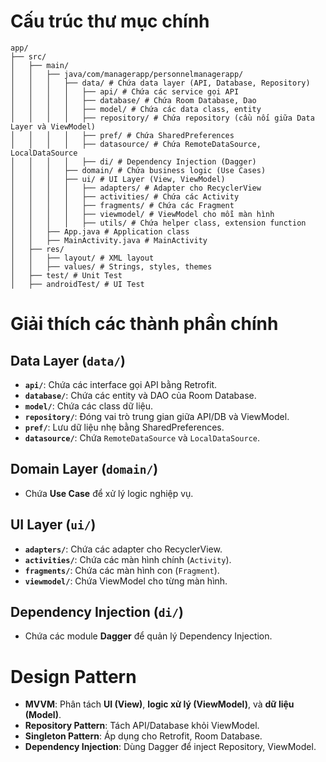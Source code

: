 # Cấu trúc thư mục chính

```plaintext
app/
├── src/
│   ├── main/
│   │   ├── java/com/managerapp/personnelmanagerapp/
│   │   │   ├── data/ # Chứa data layer (API, Database, Repository)
│   │   │   │   ├── api/ # Chứa các service gọi API
│   │   │   │   ├── database/ # Chứa Room Database, Dao
│   │   │   │   ├── model/ # Chứa các data class, entity
│   │   │   │   ├── repository/ # Chứa repository (cầu nối giữa Data Layer và ViewModel)
│   │   │   │   ├── pref/ # Chứa SharedPreferences
│   │   │   │   ├── datasource/ # Chứa RemoteDataSource, LocalDataSource
│   │   │   │   ├── di/ # Dependency Injection (Dagger)
│   │   │   ├── domain/ # Chứa business logic (Use Cases)
│   │   │   ├── ui/ # UI Layer (View, ViewModel)
│   │   │   │   ├── adapters/ # Adapter cho RecyclerView
│   │   │   │   ├── activities/ # Chứa các Activity
│   │   │   │   ├── fragments/ # Chứa các Fragment
│   │   │   │   ├── viewmodel/ # ViewModel cho mỗi màn hình
│   │   │   │   ├── utils/ # Chứa helper class, extension function
│   │   ├── App.java # Application class
│   │   ├── MainActivity.java # MainActivity
│   ├── res/
│   │   ├── layout/ # XML layout
│   │   ├── values/ # Strings, styles, themes
│   ├── test/ # Unit Test
│   ├── androidTest/ # UI Test
```
# Giải thích các thành phần chính

## Data Layer (`data/`)
- **`api/`**: Chứa các interface gọi API bằng Retrofit.
- **`database/`**: Chứa các entity và DAO của Room Database.
- **`model/`**: Chứa các class dữ liệu.
- **`repository/`**: Đóng vai trò trung gian giữa API/DB và ViewModel.
- **`pref/`**: Lưu dữ liệu nhẹ bằng SharedPreferences.
- **`datasource/`**: Chứa `RemoteDataSource` và `LocalDataSource`.

## Domain Layer (`domain/`)
- Chứa **Use Case** để xử lý logic nghiệp vụ.

## UI Layer (`ui/`)
- **`adapters/`**: Chứa các adapter cho RecyclerView.
- **`activities/`**: Chứa các màn hình chính (`Activity`).
- **`fragments/`**: Chứa các màn hình con (`Fragment`).
- **`viewmodel/`**: Chứa ViewModel cho từng màn hình.

## Dependency Injection (`di/`)
- Chứa các module **Dagger** để quản lý Dependency Injection.

# Design Pattern
- **MVVM**: Phân tách **UI (View)**, **logic xử lý (ViewModel)**, và **dữ liệu (Model)**.
- **Repository Pattern**: Tách API/Database khỏi ViewModel.
- **Singleton Pattern**: Áp dụng cho Retrofit, Room Database.
- **Dependency Injection**: Dùng Dagger để inject Repository, ViewModel.
